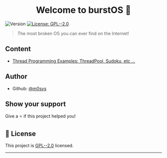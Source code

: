 <h1 align="center">Welcome to burstOS 👋</h1>
<p>
  <img alt="Version" src="https://img.shields.io/badge/version-0.1-blue.svg?cacheSeconds=2592000" />
  <a href="https://github.com/m0sys/burstOS/blob/master/LICENSE" target="_blank">
    <img alt="License: GPL--2.0" src="https://img.shields.io/badge/License-GPL--2.0-yellow.svg" />
  </a>
</p>

> The most broken OS you can ever find on the Internet!

## Content

- [Thread Programming Examples: ThreadPool, Sudoku, etc ...](https://github.com/m0sys/burstOS/tree/master/src/thread)

## Author

- Github: [@m0sys](https://github.com/m0sys)

## Show your support

Give a ⭐️ if this project helped you!

## 📝 License

This project is [GPL--2.0](https://github.com/m0sys/burstOS/blob/master/LICENSE) licensed.

---
